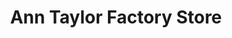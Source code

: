 ---
title: "Ann Taylor Factory Store"
url: /rehoboth-beach/ann-taylor-factory-store/
shop: clothes
---
